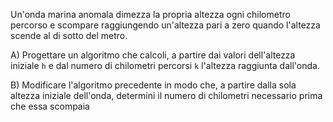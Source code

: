 Un'onda marina anomala dimezza la propria altezza ogni chilometro percorso e scompare raggiungendo un'altezza pari a zero quando l'altezza scende al di sotto del metro.

A) Progettare un algoritmo che calcoli, a partire dai valori dell'altezza iniziale `h` e dal numero di chilometri percorsi `k` l'altezza raggiunta dall'onda.

B) Modificare l'algoritmo precedente in modo che, a partire dalla sola altezza iniziale dell'onda, determini il numero di chilometri necessario prima che essa scompaia


